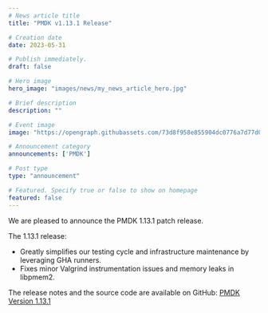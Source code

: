 ```yaml
---
# News article title
title: "PMDK v1.13.1 Release"

# Creation date
date: 2023-05-31

# Publish immediately.
draft: false

# Hero image
hero_image: "images/news/my_news_article_hero.jpg"

# Brief description
description: ""

# Event image
image: "https://opengraph.githubassets.com/73d8f958e855904dc0776a7d77d0f0d3698a65b1/pmem/pmdk"

# Announcement category
announcements: ['PMDK']

# Post type
type: "announcement"

# Featured. Specify true or false to show on homepage
featured: false
---
```


We are pleased to announce the PMDK 1.13.1 patch release.

The 1.13.1 release: 

- Greatly simplifies our testing cycle and infrastructure maintenance by leveraging GHA runners.
- Fixes minor Valgrind instrumentation issues and memory leaks in libpmem2.

The release notes and the source code are available on GitHub:
[PMDK Version 1.13.1](https://github.com/pmem/pmdk/releases/tag/1.13.1)
